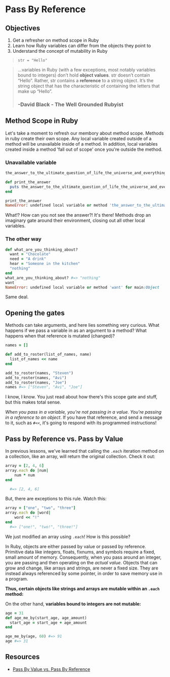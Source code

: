 # Pass By Reference

## Objectives

1. Get a refresher on method scope in Ruby
2. Learn how Ruby variables can differ from the objects they point to
3. Understand the concept of mutability in Ruby

> `str = "Hello"`

> ...variables in Ruby (with a few exceptions, most notably variables bound to integers) don’t hold __object values__. str doesn’t contain “Hello”. Rather, str contains a __reference__ to a string object. It’s the string object that has the characteristic of containing the letters that make up “Hello”.
> ### -David Black - The Well Grounded Rubyist

## Method Scope in Ruby
Let's take a moment to refresh our membory about method scope. Methods in ruby create their own scope. Any local variable created outside of a method will be unavailable inside of a method. In addition, local variables created inside a method 'fall out of scope' once you're outside the method.

### Unavailable variable

``` ruby
the_answer_to_the_ultimate_question_of_life_the_universe_and_everything = 42

def print_the_answer
  puts the_answer_to_the_ultimate_question_of_life_the_universe_and_everything
end

print_the_answer
NameError: undefined local variable or method 'the_answer_to_the_ultimate_question_of_life_the_universe_and_everything' for main:Object

```

What!? How can you not see the answer?! It's there!
Methods drop an imaginary gate around their environment, closing out all other local variables.

### The other way

``` ruby
def what_are_you_thinking_about?
  want = "Chocolate"
  need = "A drink"
  hear = "Someone in the kitchen"
  "nothing"
end
what_are_you_thinking_about? #=> "nothing"
want
NameError: undefined local variable or method 'want' for main:Object
```

Same deal.

## Opening the gates

Methods can take arguments, and here lies something very curious. What happens if we pass a variable in as an argument to a method? What happens when that reference is mutated (changed)?

``` ruby
names = []

def add_to_roster(list_of_names, name)
  list_of_names << name
end

add_to_roster(names, "Steven")
add_to_roster(names, "Avi")
add_to_roster(names, "Joe")
names #=> ["Steven", "Avi", "Joe"]
```

I know, I know. You just read about how there's this scope gate and stuff, but this makes total sense.

*When you pass in a variable, you're not passing in a value. You're passing in a reference to an object*. If you have that reference, and send a message to it, such as `#<<`, it's going to respond with its programmed instructions!

## Pass by Reference vs. Pass by Value

In previous lessons, we've learned that calling the `.each` iteration method on a collection, like an array, will return the original collection. Check it out: 

```ruby
array = [2, 4, 6]
array.each do |num|
	num * num 
end

  #=> [2, 4, 6]
```

But, there are exceptions to this rule. Watch this: 

```ruby
array = ["one", "two", "three"]
array.each do |word|
	word << "!"
end
  #=> ["one!", "two!", "three!"]
```

We just modified an array using `.each`! How is this possible? 

In Ruby, objects are either passed by value or passed by reference. Primitive data like integers, floats, fixnums, and symbols require a fixed, small amount of memory. Consequently, when you pass around an integer, you are passing and then operating on the *actual value*. Objects that can grow and change, like arrays and strings, are never a fixed size. They are instead always referenced by some pointer, in order to save memory use in a program.

**Thus, certain objects like strings and arrays are mutable within an `.each` method:**

On the other hand, **variables bound to integers are not mutable:**

``` ruby
age = 31
def age_me_by(start_age, age_amount)
  start_age = start_age + age_amount
end

age_me_by(age, 60) #=> 91
age #=> 31
```

## Resources

* [Pass By Value vs. Pass By Reference](http://ahimmelstoss.github.io/blog/2014/06/11/pass-by-value-vs-pass-by-reference-in-ruby/)
